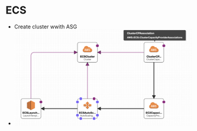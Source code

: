 


# ECS
- Create cluster wwith ASG
- <img alt="picture 1" src="image/998-Practices/1-ECS-Stack-in-CloudFormation.png" width="800" />  
